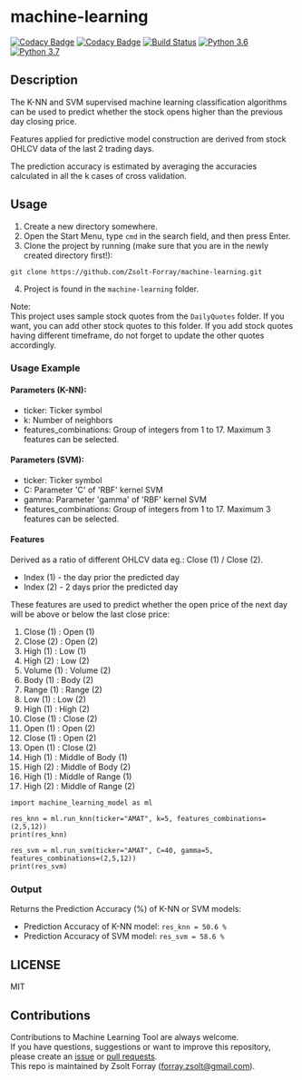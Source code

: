 # machine-learning

[![Codacy Badge](https://api.codacy.com/project/badge/Grade/d62b4b06b5c7482f8140633379d42222)](https://www.codacy.com/app/forray.zsolt/machine-learning?utm_source=github.com&amp;utm_medium=referral&amp;utm_content=Zsolt-Forray/machine-learning&amp;utm_campaign=Badge_Grade)
[![Codacy Badge](https://api.codacy.com/project/badge/Coverage/d62b4b06b5c7482f8140633379d42222)](https://www.codacy.com/app/forray.zsolt/machine-learning?utm_source=github.com&utm_medium=referral&utm_content=Zsolt-Forray/machine-learning&utm_campaign=Badge_Coverage)
[![Build Status](https://travis-ci.com/Zsolt-Forray/machine-learning.svg?branch=master)](https://travis-ci.com/Zsolt-Forray/machine-learning)
[![Python 3.6](https://img.shields.io/badge/python-3.6-blue.svg)](https://www.python.org/downloads/release/python-360/)
[![Python 3.7](https://img.shields.io/badge/python-3.7-blue.svg)](https://www.python.org/downloads/release/python-370/)

## Description
The K-NN and SVM supervised machine learning classification algorithms can be used to predict whether the stock opens higher than the previous day closing price.

Features applied for predictive model construction are derived from stock OHLCV data of the last 2 trading days.

The prediction accuracy is estimated by averaging the accuracies calculated in all the k cases of cross validation.

## Usage
1.  Create a new directory somewhere.
2.  Open the Start Menu, type `cmd` in the search field, and then press Enter.
3.  Clone the project by running (make sure that you are in the newly created directory first!):
```
git clone https://github.com/Zsolt-Forray/machine-learning.git
```
4.  Project is found in the `machine-learning` folder.

Note:  
This project uses sample stock quotes from the `DailyQuotes` folder. If you want, you can add other stock quotes to this folder. If you add stock quotes having different timeframe, do not forget to update the other quotes accordingly.

### Usage Example

#### Parameters (K-NN):

+   ticker: Ticker symbol
+   k: Number of neighbors
+   features_combinations: Group of integers from 1 to 17. Maximum 3 features can be selected.

#### Parameters (SVM):

+   ticker: Ticker symbol
+   C: Parameter 'C' of 'RBF' kernel SVM
+   gamma: Parameter 'gamma' of 'RBF' kernel SVM
+   features_combinations: Group of integers from 1 to 17. Maximum 3 features can be selected.

#### Features
Derived as a ratio of different OHLCV data eg.: Close (1) / Close (2).

+   Index (1) - the day prior the predicted day
+   Index (2) - 2 days prior the predicted day

These features are used to predict whether the open price of the next day will be above or below the last close price:

1. Close (1) : Open (1)
2. Close (2) : Open (2)
3. High (1) : Low (1)
4. High (2) : Low (2)
5. Volume (1) : Volume (2)
6. Body (1) : Body (2)
7. Range (1) : Range (2)
8. Low (1) : Low (2)
9. High (1) : High (2)
10. Close (1) : Close (2)
11. Open (1) : Open (2)
12. Close (1) : Open (2)
13. Open (1) : Close (2)
14. High (1) : Middle of Body (1)
15. High (2) : Middle of Body (2)
16. High (1) : Middle of Range (1)
17. High (2) : Middle of Range (2)

```
import machine_learning_model as ml

res_knn = ml.run_knn(ticker="AMAT", k=5, features_combinations=(2,5,12))
print(res_knn)

res_svm = ml.run_svm(ticker="AMAT", C=40, gamma=5, features_combinations=(2,5,12))
print(res_svm)
```

### Output
Returns the Prediction Accuracy (%) of K-NN or SVM models:
+   Prediction Accuracy of K-NN model: `res_knn = 50.6 %`
+   Prediction Accuracy of SVM model: `res_svm = 58.6 %`

## LICENSE
MIT

## Contributions
Contributions to Machine Learning Tool are always welcome.  
If you have questions, suggestions or want to improve this repository, please create an [issue](https://github.com/Zsolt-Forray/machine-learning/issues) or [pull requests](https://github.com/Zsolt-Forray/machine-learning/pulls).  
This repo is maintained by Zsolt Forray (forray.zsolt@gmail.com).
